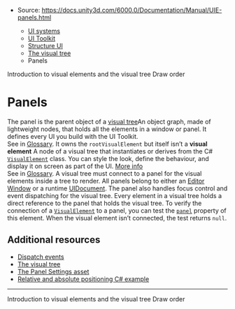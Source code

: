 * Source: https://docs.unity3d.com/6000.0/Documentation/Manual/UIE-panels.html

  * [UI systems](https://docs.unity3d.com/6000.0/Documentation/Manual/UIToolkits.html)
  * [UI Toolkit](https://docs.unity3d.com/6000.0/Documentation/Manual/UIElements.html)
  * [Structure UI](https://docs.unity3d.com/6000.0/Documentation/Manual/UIE-structure-ui.html)
  * [The visual tree](https://docs.unity3d.com/6000.0/Documentation/Manual/UIE-VisualTree-landing.html)
  * Panels


[](https://docs.unity3d.com/6000.0/Documentation/Manual/UIE-VisualTree.html)
Introduction to visual elements and the visual tree
[](https://docs.unity3d.com/6000.0/Documentation/Manual/UIE-draw-order.html)
Draw order
# Panels
The panel is the parent object of a [visual tree](https://docs.unity3d.com/6000.0/Documentation/Manual/UIE-VisualTree.html)An object graph, made of lightweight nodes, that holds all the elements in a window or panel. It defines every UI you build with the UI Toolkit.  
See in [Glossary](https://docs.unity3d.com/6000.0/Documentation/Manual/Glossary.html#Visualtree). It owns the `rootVisualElement` but itself isn’t a **visual element** A node of a visual tree that instantiates or derives from the C# [`VisualElement`](https://docs.unity3d.com/6000.0/Documentation/ScriptReference/UIElements.VisualElement.html) class. You can style the look, define the behaviour, and display it on screen as part of the UI. [More info](https://docs.unity3d.com/6000.0/Documentation/Manual/UIE-VisualTree.html)  
See in [Glossary](https://docs.unity3d.com/6000.0/Documentation/Manual/Glossary.html#Visualelement). A visual tree must connect to a panel for the visual elements inside a tree to render. All panels belong to either an [Editor Window](https://docs.unity3d.com/6000.0/Documentation/ScriptReference/EditorWindow.html) or a runtime [UIDocument](https://docs.unity3d.com/6000.0/Documentation/ScriptReference/UIElements.UIDocument.html). The panel also handles focus control and event dispatching for the visual tree.
Every element in a visual tree holds a direct reference to the panel that holds the visual tree. To verify the connection of a [`VisualElement`](https://docs.unity3d.com/6000.0/Documentation/ScriptReference/UIElements.VisualElement.html) to a panel, you can test the [`panel`](https://docs.unity3d.com/6000.0/Documentation/ScriptReference/UIElements.VisualElement-panel.html) property of this element. When the visual element isn’t connected, the test returns `null`.
## Additional resources
  * [Dispatch events](https://docs.unity3d.com/6000.0/Documentation/Manual/UIE-Events-Dispatching.html)
  * [The visual tree](https://docs.unity3d.com/6000.0/Documentation/Manual/UIE-VisualTree.html)
  * [The Panel Settings asset](https://docs.unity3d.com/6000.0/Documentation/Manual/UIE-Runtime-Panel-Settings.html)
  * [Relative and absolute positioning C# example](https://docs.unity3d.com/6000.0/Documentation/Manual/UIE-relative-absolute-positioning-example.html)


* * *
[](https://docs.unity3d.com/6000.0/Documentation/Manual/UIE-VisualTree.html)
Introduction to visual elements and the visual tree
[](https://docs.unity3d.com/6000.0/Documentation/Manual/UIE-draw-order.html)
Draw order
